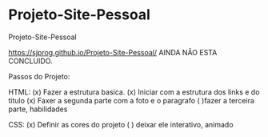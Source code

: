 # Projeto-Site-Pessoal
 Projeto-Site-Pessoal

https://sjprog.github.io/Projeto-Site-Pessoal/
AINDA NÃO ESTA CONCLUIDO.


Passos do Projeto:


HTML:
  (x) Fazer a estrutura basica.
  (x) Iniciar com a estrutura dos links e do titulo
  (x) Faxer a segunda parte com a foto e o paragrafo
  ( )fazer a terceira parte, habilidades

CSS:
  (x) Definir as cores do projeto
  ( ) deixar ele interativo, animado

